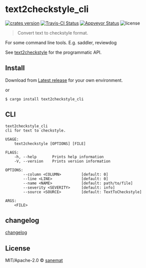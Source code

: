 # text2checkstyle_cli

[![crates version][crates-image]][crates-url] [![Travis-CI Status][travis-image]][travis-url] [![Appveyor Status][appveyor-image]][appveyor-url] ![license][license-image]

> Convert text to checkstyle format.

For some command line tools. E.g. saddler, reviewdog

See [text2checkstyle](https://github.com/packsaddle/rust-text2checkstyle) for the programmatic API.

## Install

Download from [Latest release](https://github.com/packsaddle/rust-text2checkstyle_cli/releases/latest) for your own environment.

or

```
$ cargo install text2checkstyle_cli
```

## CLI

```
text2checkstyle_cli
cli for text to checkstyle.

USAGE:
    text2checkstyle [OPTIONS] [FILE]

FLAGS:
    -h, --help       Prints help information
    -V, --version    Prints version information

OPTIONS:
        --column <COLUMN>         [default: 0]
        --line <LINE>             [default: 0]
        --name <NAME>             [default: path/to/file]
        --severity <SEVERITY>     [default: info]
        --source <SOURCE>         [default: TextToCheckstyle]

ARGS:
    <FILE>
```

## changelog

[changelog](./changelog.md)

## License

MIT/Apache-2.0 © [sanemat](http://sane.jp)


[travis-url]: https://travis-ci.org/packsaddle/rust-text2checkstyle_cli
[travis-image]: https://img.shields.io/travis/packsaddle/rust-text2checkstyle_cli/master.svg?style=flat-square&label=travis
[appveyor-url]: https://ci.appveyor.com/project/sanemat/rust-text2checkstyle-cli/branch/master
[appveyor-image]: https://img.shields.io/appveyor/ci/sanemat/rust-text2checkstyle-cli/master.svg?style=flat-square&label=appveyor
[crates-url]: https://crates.io/crates/text2checkstyle_cli
[crates-image]: https://img.shields.io/crates/v/text2checkstyle_cli.svg?style=flat-square
[license-image]: https://img.shields.io/crates/l/text2checkstyle_cli.svg?style=flat-square

